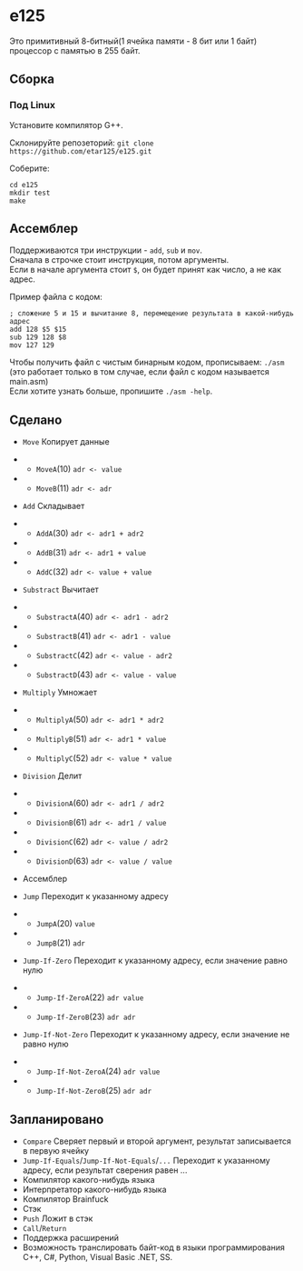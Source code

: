 # e125

Это примитивный 8-битный(1 ячейка памяти - 8 бит или 1 байт) процессор с памятью в 255 байт.

## Сборка

### Под Linux

Установите компилятор G++.  

Склонируйте репозеторий: `git clone https://github.com/etar125/e125.git`  

Соберите:  
```
cd e125
mkdir test
make
```

## Ассемблер

Поддерживаются три инструкции - `add`, `sub` и `mov`.  
Сначала в строчке стоит инструкция, потом аргументы.  
Если в начале аргумента стоит `$`, он будет принят как число, а не как адрес.  

Пример файла с кодом:
```
; сложение 5 и 15 и вычитание 8, перемещение результата в какой-нибудь адрес
add 128 $5 $15
sub 129 128 $8
mov 127 129
```

Чтобы получить файл с чистым бинарным кодом, прописываем: `./asm` (это работает только в том случае, если файл с кодом называется main.asm)  
Если хотите узнать больше, пропишите `./asm -help`.  

## Сделано

- `Move` Копирует данные
- - `MoveA`(10) `adr <- value`
- - `MoveB`(11) `adr <- adr`

- `Add` Складывает
- - `AddA`(30) `adr <- adr1 + adr2`
- - `AddB`(31) `adr <- adr1 + value`
- - `AddC`(32) `adr <- value + value`

- `Substract` Вычитает
- - `SubstractA`(40) `adr <- adr1 - adr2`
- - `SubstractB`(41) `adr <- adr1 - value`
- - `SubstractC`(42) `adr <- value - adr2`
- - `SubstractD`(43) `adr <- value - value`

- `Multiply` Умножает
- - `MultiplyA`(50) `adr <- adr1 * adr2`
- - `MultiplyB`(51) `adr <- adr1 * value`
- - `MultiplyC`(52) `adr <- value * value`

- `Division` Делит
- - `DivisionA`(60) `adr <- adr1 / adr2`
- - `DivisionB`(61) `adr <- adr1 / value`
- - `DivisionC`(62) `adr <- value / adr2`
- - `DivisionD`(63) `adr <- value / value`

- Ассемблер

- `Jump` Переходит к указанному адресу
- - `JumpA`(20) `value`
- - `JumpB`(21) `adr`

- `Jump-If-Zero` Переходит к указанному адресу, если значение равно нулю
- - `Jump-If-ZeroA`(22) `adr value`
- - `Jump-If-ZeroB`(23) `adr adr`

- `Jump-If-Not-Zero` Переходит к указанному адресу, если значение не равно нулю
- - `Jump-If-Not-ZeroA`(24) `adr value`
- - `Jump-If-Not-ZeroB`(25) `adr adr`

## Запланировано

- `Compare` Сверяет первый и второй аргумент, результат записывается в первую ячейку
- `Jump-If-Equals`/`Jump-If-Not-Equals`/`...` Переходит к указанному адресу, если результат сверения равен ...
- Компилятор какого-нибудь языка
- Интерпретатор какого-нибудь языка
- Компилятор Brainfuck
- Стэк
- `Push` Ложит в стэк
- `Call`/`Return`
- Поддержка расширений
- Возможность транслировать байт-код в языки программирования C++, C#, Python, Visual Basic .NET, SS.